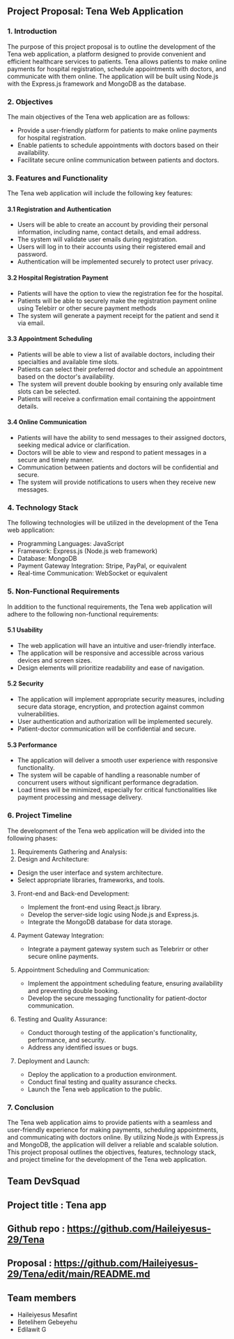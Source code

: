 ## Project Proposal: Tena Web Application

### 1. Introduction
The purpose of this project proposal is to outline the development of the Tena web application, a platform designed to provide convenient and efficient healthcare services to patients. Tena allows patients to make online payments for hospital registration, schedule appointments with doctors, and communicate with them online. The application will be built using Node.js with the Express.js framework and MongoDB as the database.

### 2. Objectives
The main objectives of the Tena web application are as follows:
- Provide a user-friendly platform for patients to make online payments for hospital registration.
- Enable patients to schedule appointments with doctors based on their availability.
- Facilitate secure online communication between patients and doctors.

### 3. Features and Functionality
The Tena web application will include the following key features:

#### 3.1 Registration and Authentication
- Users will be able to create an account by providing their personal information, including name, contact details, and email address.
- The system will validate user emails during registration.
- Users will log in to their accounts using their registered email and password.
- Authentication will be implemented securely to protect user privacy.

#### 3.2 Hospital Registration Payment
- Patients will have the option to view the registration fee for the hospital.
- Patients will be able to securely make the registration payment online using Telebirr or other secure payment methods
- The system will generate a payment receipt for the patient and send it via email.

#### 3.3 Appointment Scheduling
- Patients will be able to view a list of available doctors, including their specialties and available time slots.
- Patients can select their preferred doctor and schedule an appointment based on the doctor's availability.
- The system will prevent double booking by ensuring only available time slots can be selected.
- Patients will receive a confirmation email containing the appointment details.

#### 3.4 Online Communication
- Patients will have the ability to send messages to their assigned doctors, seeking medical advice or clarification.
- Doctors will be able to view and respond to patient messages in a secure and timely manner.
- Communication between patients and doctors will be confidential and secure.
- The system will provide notifications to users when they receive new messages.

### 4. Technology Stack
The following technologies will be utilized in the development of the Tena web application:
- Programming Languages: JavaScript
- Framework: Express.js (Node.js web framework)
- Database: MongoDB
- Payment Gateway Integration: Stripe, PayPal, or equivalent
- Real-time Communication: WebSocket or equivalent

### 5. Non-Functional Requirements
In addition to the functional requirements, the Tena web application will adhere to the following non-functional requirements:

#### 5.1 Usability
- The web application will have an intuitive and user-friendly interface.
- The application will be responsive and accessible across various devices and screen sizes.
- Design elements will prioritize readability and ease of navigation.

#### 5.2 Security
- The application will implement appropriate security measures, including secure data storage, encryption, and protection against common vulnerabilities.
- User authentication and authorization will be implemented securely.
- Patient-doctor communication will be confidential and secure.

#### 5.3 Performance
- The application will deliver a smooth user experience with responsive functionality.
- The system will be capable of handling a reasonable number of concurrent users without significant performance degradation.
- Load times will be minimized, especially for critical functionalities like payment processing and message delivery.

### 6. Project Timeline
The development of the Tena web application will be divided into the following phases:

1. Requirements Gathering and Analysis:
 2. Design and Architecture:
   - Design the user interface and system architecture.
   - Select appropriate libraries, frameworks, and tools.

3. Front-end and Back-end Development:
   - Implement the front-end using React.js library.
   - Develop the server-side logic using Node.js and Express.js.
   - Integrate the MongoDB database for data storage.

4. Payment Gateway Integration:
   - Integrate a payment gateway system such as Telebrirr or other secure online payments.

5. Appointment Scheduling and Communication:
   - Implement the appointment scheduling feature, ensuring availability and preventing double booking.
   - Develop the secure messaging functionality for patient-doctor communication.

6. Testing and Quality Assurance:
   - Conduct thorough testing of the application's functionality, performance, and security.
   - Address any identified issues or bugs.

7. Deployment and Launch:
   - Deploy the application to a production environment.
   - Conduct final testing and quality assurance checks.
   - Launch the Tena web application to the public.

### 7. Conclusion
The Tena web application aims to provide patients with a seamless and user-friendly experience for making payments, scheduling appointments, and communicating with doctors online. By utilizing Node.js with Express.js and MongoDB, the application will deliver a reliable and scalable solution. This project proposal outlines the objectives, features, technology stack, and project timeline for the development of the Tena web application.
##
## Team DevSquad
## Project title : Tena app
## Github repo : https://github.com/Haileiyesus-29/Tena
## Proposal : https://github.com/Haileiyesus-29/Tena/edit/main/README.md
## Team members
 - Haileiyesus Mesafint
 - Betelihem Gebeyehu
 - Edilawit G
 
